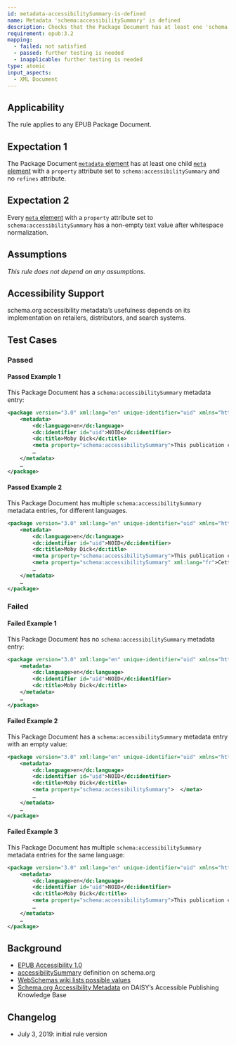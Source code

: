 ```yaml
---
id: metadata-accessibilitySummary-is-defined
name: Metadata 'schema:accessibilitySummary' is defined
description: Checks that the Package Document has at least one 'schema:accessibilitySummary' metadata entry
requirement: epub:3.2
mapping:
  - failed: not satisfied
  - passed: further testing is needed
  - inapplicable: further testing is needed
type: atomic
input_aspects:
  - XML Document
---
```


## Applicability

The rule applies to any EPUB Package Document.

## Expectation 1

The Package Document [`metadata` element](https://www.w3.org/publishing/epub3/epub-packages.html#sec-metadata-elem) has at least one child [`meta` element](https://www.w3.org/publishing/epub3/epub-packages.html#sec-meta-elem) with a `property` attribute set to `schema:accessibilitySummary` and no `refines` attribute.

## Expectation 2

Every [`meta` element](https://www.w3.org/publishing/epub3/epub-packages.html#sec-meta-elem) with a `property` attribute set to `schema:accessibilitySummary` has a non-empty text value after whitespace normalization.

## Assumptions

_This rule does not depend on any assumptions._

## Accessibility Support

schema.org accessibility metadata’s usefulness depends on its implementation on retailers, distributors, and search systems.

## Test Cases

### Passed

#### Passed Example 1

This Package Document has a `schema:accessibilitySummary` metadata entry:

```xml
<package version="3.0" xml:lang="en" unique-identifier="uid" xmlns="http://www.idpf.org/2007/opf" xmlns:dc="http://purl.org/dc/elements/1.1/">
    <metadata>
        <dc:language>en</dc:language>
        <dc:identifier id="uid">NOID</dc:identifier>
        <dc:title>Moby Dick</dc:title>
        <meta property="schema:accessibilitySummary">This publication conforms to the EPUB Accessibility specification at WCAG Level AA</meta>
        …
    </metadata>
    …
</package>
```

#### Passed Example 2

This Package Document has multiple `schema:accessibilitySummary` metadata entries, for different languages.

```xml
<package version="3.0" xml:lang="en" unique-identifier="uid" xmlns="http://www.idpf.org/2007/opf" xmlns:dc="http://purl.org/dc/elements/1.1/">
    <metadata>
        <dc:language>en</dc:language>
        <dc:identifier id="uid">NOID</dc:identifier>
        <dc:title>Moby Dick</dc:title>
        <meta property="schema:accessibilitySummary">This publication conforms to the EPUB Accessibility specification at WCAG Level AA</meta>
        <meta property="schema:accessibilitySummary" xml:lang="fr">Cette publication est conforme à la spécificatin EPUB Accessibility au niveau WCAG AA</meta>
        …
    </metadata>
    …
</package>
```

### Failed

#### Failed Example 1

This Package Document has no `schema:accessibilitySummary` metadata entry:

```xml
<package version="3.0" xml:lang="en" unique-identifier="uid" xmlns="http://www.idpf.org/2007/opf" xmlns:dc="http://purl.org/dc/elements/1.1/">
    <metadata>
        <dc:language>en</dc:language>
        <dc:identifier id="uid">NOID</dc:identifier>
        <dc:title>Moby Dick</dc:title>
    </metadata>
    …
</package>
```

#### Failed Example 2

This Package Document has a `schema:accessibilitySummary` metadata entry with an empty value:

```xml
<package version="3.0" xml:lang="en" unique-identifier="uid" xmlns="http://www.idpf.org/2007/opf" xmlns:dc="http://purl.org/dc/elements/1.1/">
    <metadata>
        <dc:language>en</dc:language>
        <dc:identifier id="uid">NOID</dc:identifier>
        <dc:title>Moby Dick</dc:title>
        <meta property="schema:accessibilitySummary">  </meta>
        …
    </metadata>
    …
</package>
```


#### Failed Example 3

This Package Document has multiple `schema:accessibilitySummary` metadata entries for the same language:

```xml
<package version="3.0" xml:lang="en" unique-identifier="uid" xmlns="http://www.idpf.org/2007/opf" xmlns:dc="http://purl.org/dc/elements/1.1/">
    <metadata>
        <dc:language>en</dc:language>
        <dc:identifier id="uid">NOID</dc:identifier>
        <dc:title>Moby Dick</dc:title>
        <meta property="schema:accessibilitySummary">This publication conforms to the EPUB Accessibility specification at WCAG Level AA</meta>
        …
    </metadata>
    …
</package>
```

## Background

 * [EPUB Accessibility 1.0](http://www.idpf.org/epub/latest/accessibility)
 * [accessibilitySummary](https://schema.org/accessibilitySummary) definition on schema.org
 * [WebSchemas wiki lists possible values](http://www.w3.org/wiki/WebSchemas/Accessibility)
 * [Schema.org Accessibility Metadata](http://kb.daisy.org/publishing/docs/metadata/schema-org.html) on DAISY’s Accessible Publishing Knowledge Base

## Changelog

- July 3, 2019: initial rule version

